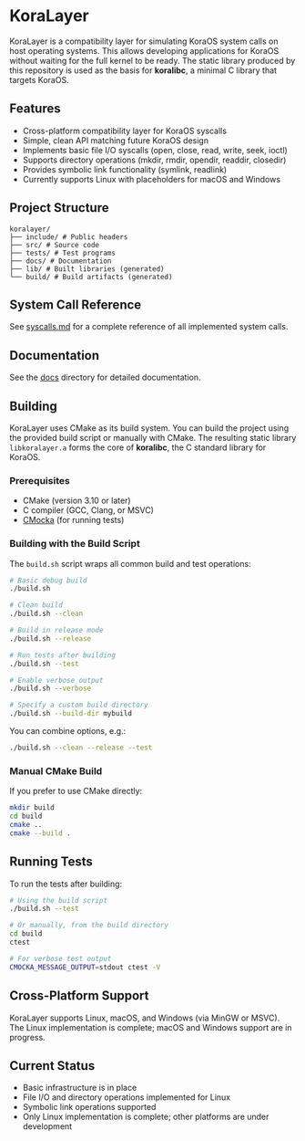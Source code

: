 # KoraLayer

KoraLayer is a compatibility layer for simulating KoraOS system calls on host operating systems. This allows developing applications for KoraOS without waiting for the full kernel to be ready.  The static library produced by this repository is used as the basis for **koralibc**, a minimal C library that targets KoraOS.

## Features

- Cross-platform compatibility layer for KoraOS syscalls
- Simple, clean API matching future KoraOS design
- Implements basic file I/O syscalls (open, close, read, write, seek, ioctl)
- Supports directory operations (mkdir, rmdir, opendir, readdir, closedir)
- Provides symbolic link functionality (symlink, readlink)
- Currently supports Linux with placeholders for macOS and Windows

## Project Structure
```
koralayer/
├── include/ # Public headers
├── src/ # Source code
├── tests/ # Test programs
├── docs/ # Documentation
├── lib/ # Built libraries (generated)
└── build/ # Build artifacts (generated)
```
## System Call Reference

See [syscalls.md](syscalls.md) for a complete reference of all implemented system calls.

## Documentation

See the [docs](docs/) directory for detailed documentation.

## Building

KoraLayer uses CMake as its build system. You can build the project using the provided build script or manually with CMake.  The resulting static library `libkoralayer.a` forms the core of **koralibc**, the C standard library for KoraOS.

### Prerequisites

- CMake (version 3.10 or later)
- C compiler (GCC, Clang, or MSVC)
- [CMocka](https://cmocka.org/) (for running tests)

### Building with the Build Script

The `build.sh` script wraps all common build and test operations:

```bash
# Basic debug build
./build.sh

# Clean build
./build.sh --clean

# Build in release mode
./build.sh --release

# Run tests after building
./build.sh --test

# Enable verbose output
./build.sh --verbose

# Specify a custom build directory
./build.sh --build-dir mybuild
```

You can combine options, e.g.:
```bash
./build.sh --clean --release --test
```

### Manual CMake Build

If you prefer to use CMake directly:

```bash
mkdir build
cd build
cmake ..
cmake --build .
```

## Running Tests

To run the tests after building:

```bash
# Using the build script
./build.sh --test

# Or manually, from the build directory
cd build
ctest

# For verbose test output
CMOCKA_MESSAGE_OUTPUT=stdout ctest -V
```

## Cross-Platform Support

KoraLayer supports Linux, macOS, and Windows (via MinGW or MSVC). The Linux implementation is complete; macOS and Windows support are in progress.

## Current Status

- Basic infrastructure is in place
- File I/O and directory operations implemented for Linux
- Symbolic link operations supported
- Only Linux implementation is complete; other platforms are under development 
